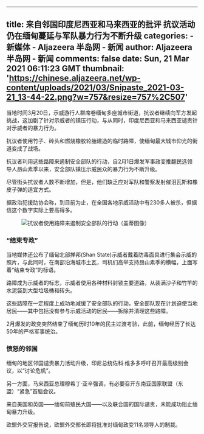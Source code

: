 
---
title: 来自邻国印度尼西亚和马来西亚的批评 抗议活动仍在缅甸蔓延与军队暴力行为不断升级
categories: 
    - 新媒体
    - Aljazeera 半岛网 - 新闻
author: Aljazeera 半岛网 - 新闻
comments: false
date: Sun, 21 Mar 2021 06:11:23 GMT
thumbnail: 'https://chinese.aljazeera.net/wp-content/uploads/2021/03/Snipaste_2021-03-21_13-44-22.png?w=757&resize=757%2C507'
---

<div>   
<p>当地时间3月20日，示威游行人群席卷缅甸多座城市街道，抗议者继续向军方发起挑战，这加剧了针对示威者的镇压行动，与从同时，印度尼西亚和马来西亚谴责针对示威者的暴力行为。</p>
<p>抗议者使用竹子、砖头和燃烧橡胶轮胎建造的临时路障，使缅甸最大城市仰光的街道变成了战场。</p>
<p>抗议者利用这些路障来遏制安全部队的行动，自2月1日爆发军事政变推翻民选领导人昂山素季以来，安全部队镇压示威民众的暴力行为不断升级。</p>
<p>尽管街头抗议者人数不断增加，但是，他们缺乏应对军队和警察发射催泪瓦斯和橡皮子弹的适宜方式。</p>
<p>据政治犯援助协会称，到目前为止，在全国各地示威活动中有230多人被杀，但据信这个数字实际上要高得多。</p>
<figure id="attachment_180481" style="width:757px" class="wp-caption aligncenter"><img class="size-fantasia-770 wp-image-180481" src="https://chinese.aljazeera.net/wp-content/uploads/2021/03/Snipaste_2021-03-21_13-44-22.png?w=757&resize=757%2C507" data-recalc-dims="1" referrerpolicy="no-referrer">抗议者使用路障来遏制安全部队的行动（盖蒂图像）</figure>
<h3>“结束专政”</h3>
<p>当地媒体还公布了缅甸北部掸邦(Shan State)示威者戴着防毒面具进行集会示威的照片，与此同时，在南部沿海城市土瓦，司机们高举支持昂山素季的横幅，上面写着“结束专政”的标语。</p>
<p>路障成为示威者的标志，示威者使用各种材料封锁主要道路，从装满沙子和竹竿的水泥袋到大型垃圾桶和砖头。</p>
<p>这些路障在一定程度上成功地减缓了安全部队的行动，安全部队现在计划迫使当地居民——其中包括没有参与示威活动的居民——拆除并清理这些路障。</p>
<p>2月爆发的政变突然结束了缅甸历时10年的民主过渡考验，此前，缅甸经历了长达50年的严格军事统治。</p>
<h3>愤怒的邻国</h3>
<p>缅甸的地区邻国谴责暴力活动升级，印尼总统佐科·维多多呼吁召开最高级别会议，以“讨论危机”。</p>
<p>另一方面，马来西亚总理穆希丁·亚辛强调，有必要召开东南亚国家联盟（东盟）“紧急”首脑会议。</p>
<p>来自美国和英国——缅甸前殖民大国——以及联合国的国际谴责，未能成功阻止缅甸暴力升级。</p>
<p>欧盟外交官报告说，欧盟外交部长即将批准对缅甸政变11名领导人的制裁。</p>
  
</div>
            